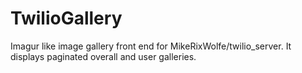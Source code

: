 # TwilioGallery
Imagur like image gallery front end for MikeRixWolfe/twilio_server. It displays paginated overall and user galleries.

